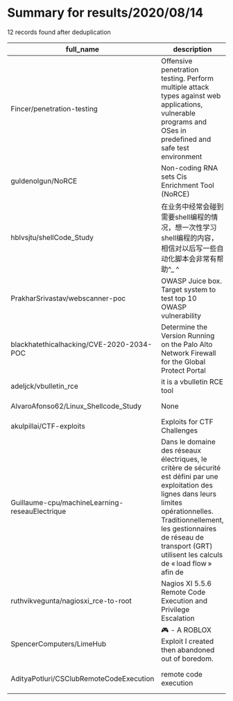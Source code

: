
# Summary for results/2020/08/14
    
12 records found after deduplication

| full_name | description | html_url | matched_list | matched_count | pushed_at | size | stargazers_count | language | forks_count | vul_ids |
|------------------------------------------------|------------------------------------------------------------------------------------------------------------------------------------------------------------------------------------------------------------------------------------------------------------------|-------------------------------------------------------------------|-----------------------------------------------------------------------------|-----------------|---------------------------|--------|--------------------|------------|---------------|-------------------|
| Fincer/penetration-testing | Offensive penetration testing. Perform multiple attack types against web applications, vulnerable programs and OSes in predefined and safe test environment | https://github.com/Fincer/penetration-testing | ['metasploit module OR metasploit payload', 'metasploit module OR payload'] | 2 | 2020-08-14 09:47:01+00:00 | 6548 | 11 | Shell | 5 | [] |
| guldenolgun/NoRCE | Non-coding RNA sets Cis Enrichment Tool (NoRCE) | https://github.com/guldenolgun/NoRCE | ['rce'] | 1 | 2020-08-14 20:07:27+00:00 | 74028 | 1 | R | 1 | [] |
| hblvsjtu/shellCode_Study | 在业务中经常会碰到需要shell编程的情况，想一次性学习shell编程的内容，相信对以后写一些自动化脚本会非常有帮助^_ ^ | https://github.com/hblvsjtu/shellCode_Study | ['shellcode'] | 1 | 2020-08-14 10:28:11+00:00 | 35 | 1 | | 1 | [] |
| PrakharSrivastav/webscanner-poc | OWASP Juice box. Target system to test top 10 OWASP vulnerability | https://github.com/PrakharSrivastav/webscanner-poc | ['vulnerability poc'] | 1 | 2020-08-14 09:35:54+00:00 | 1185 | 0 | Go | 1 | [] |
| blackhatethicalhacking/CVE-2020-2034-POC | Determine the Version Running on the Palo Alto Network Firewall for the Global Protect Portal | https://github.com/blackhatethicalhacking/CVE-2020-2034-POC | ['cve poc', 'cve-2'] | 2 | 2020-08-14 09:24:34+00:00 | 46 | 3 | Python | 5 | ['CVE-2020-2034'] |
| adeljck/vbulletin_rce | it is a vbulletin RCE tool | https://github.com/adeljck/vbulletin_rce | ['rce'] | 1 | 2020-08-14 09:05:01+00:00 | 8 | 0 | Python | 1 | [] |
| AlvaroAfonso62/Linux_Shellcode_Study | None | https://github.com/AlvaroAfonso62/Linux_Shellcode_Study | ['shellcode'] | 1 | 2020-08-14 01:08:28+00:00 | 1 | 1 | Assembly | 0 | [] |
| akulpillai/CTF-exploits | Exploits for CTF Challenges | https://github.com/akulpillai/CTF-exploits | ['exploit'] | 1 | 2020-08-14 05:44:01+00:00 | 5600 | 3 | C | 0 | [] |
| Guillaume-cpu/machineLearning-reseauElectrique | Dans le domaine des réseaux électriques, le critère de sécurité est défini par une exploitation des lignes dans leurs limites opérationnelles. Traditionnellement, les gestionnaires de réseau de transport (GRT) utilisent les calculs de « load flow » afin de | https://github.com/Guillaume-cpu/machineLearning-reseauElectrique | ['exploit'] | 1 | 2020-08-14 06:53:00+00:00 | 693 | 0 | Python | 0 | [] |
| ruthvikvegunta/nagiosxi_rce-to-root | Nagios XI 5.5.6 Remote Code Execution and Privilege Escalation | https://github.com/ruthvikvegunta/nagiosxi_rce-to-root | ['exploit', 'rce', 'remote code execution'] | 3 | 2020-08-14 16:36:47+00:00 | 484 | 9 | Python | 0 | [] |
| SpencerComputers/LimeHub | 🎮 - A ROBLOX Exploit I created then abandoned out of boredom. | https://github.com/SpencerComputers/LimeHub | ['exploit'] | 1 | 2020-08-14 09:29:42+00:00 | 3763 | 0 | C# | 0 | [] |
| AdityaPotluri/CSClubRemoteCodeExecution | remote code execution | https://github.com/AdityaPotluri/CSClubRemoteCodeExecution | ['remote code execution'] | 1 | 2020-08-14 19:48:21+00:00 | 0 | 0 | | 0 | [] |
